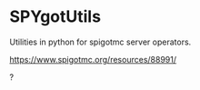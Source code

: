 # SPYgotUtils
Utilities in python for spigotmc server operators.

https://www.spigotmc.org/resources/88991/

?
